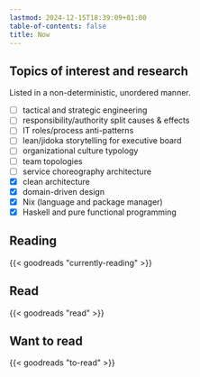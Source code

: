 ```yaml
---
lastmod: 2024-12-15T18:39:09+01:00
table-of-contents: false
title: Now
---
```


## Topics of interest and research

Listed in a non-deterministic, unordered manner.

- [ ] tactical and strategic engineering
- [ ] responsibility/authority split causes & effects
- [ ] IT roles/process anti-patterns
- [ ] lean/jidoka storytelling for executive board
- [ ] organizational culture typology
- [ ] team topologies
- [ ] service choreography architecture
- [x] clean architecture
- [x] domain-driven design
- [x] Nix (language and package manager)
- [x] Haskell and pure functional programming

## Reading

{{< goodreads "currently-reading" >}}

## Read

{{< goodreads "read" >}}

## Want to read

{{< goodreads "to-read" >}}
